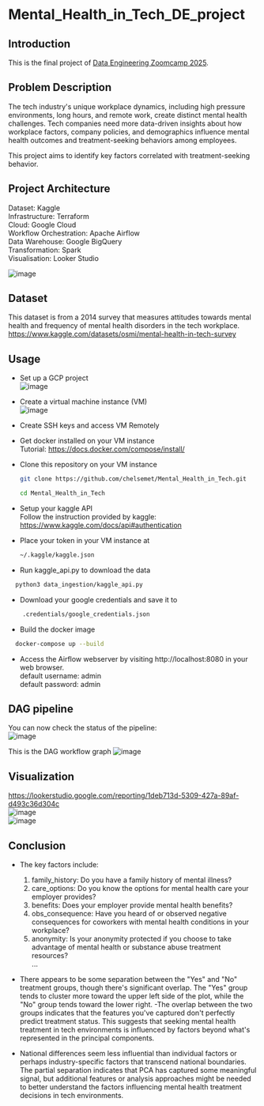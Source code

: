 # Mental_Health_in_Tech_DE_project

## Introduction
This is the final project of [Data Engineering Zoomcamp 2025](https://github.com/DataTalksClub/data-engineering-zoomcamp).
    
## Problem Description
The tech industry's unique workplace dynamics, including high pressure environments, long hours, and remote work, create distinct mental health challenges. Tech companies need more data-driven insights about how workplace factors, company policies, and demographics influence mental health outcomes and treatment-seeking behaviors among employees. 

This project aims to identify key factors correlated with treatment-seeking behavior.

## Project Architecture
Dataset: Kaggle<br>
Infrastructure: Terraform<br>
Cloud: Google Cloud<br>
Workflow Orchestration: Apache Airflow<br>
Data Warehouse: Google BigQuery<br>
Transformation: Spark<br>
Visualisation: Looker Studio<br>

![image](https://github.com/user-attachments/assets/9de38e7f-b6d0-4c0f-816d-713368226c63)

## Dataset
This dataset is from a 2014 survey that measures attitudes towards mental health and frequency of mental health disorders in the tech workplace.<br>
https://www.kaggle.com/datasets/osmi/mental-health-in-tech-survey

## Usage
- Set up a GCP project<br>
  ![image](https://github.com/user-attachments/assets/16ae08fe-ec2b-46b7-a6ff-34abf498e682)

- Create a virtual machine instance (VM)<br>
  ![image](https://github.com/user-attachments/assets/42d270e7-0caf-48af-a906-ec653e70d77e)

- Create SSH keys and access VM Remotely

- Get docker installed on your VM instance<br>
  Tutorial: https://docs.docker.com/compose/install/

- Clone this repository on your VM instance
  ```bash
  git clone https://github.com/chelsemet/Mental_Health_in_Tech.git
  ```
  ```bash
  cd Mental_Health_in_Tech
  ```
- Setup your kaggle API<br>
  Follow the instruction provided by kaggle: https://www.kaggle.com/docs/api#authentication
- Place your token in your VM instance at
  ```bash
  ~/.kaggle/kaggle.json
  ```
- Run kaggle_api.py to download the data
```bash
  python3 data_ingestion/kaggle_api.py
```
- Download your google credentials and save it to
```bash
    .credentials/google_credentials.json
```  
- Build the docker image
```bash
  docker-compose up --build
```
- Access the Airflow webserver by visiting http://localhost:8080 in your web browser.<br>
  default username: admin<br>
  default password: admin<br>

## DAG pipeline
You can now check the status of the pipeline:<br>
![image](https://github.com/user-attachments/assets/2ccdee5a-d9ee-4097-a29b-85df9aa9165a)

This is the DAG workflow graph
![image](https://github.com/user-attachments/assets/065feb83-98ff-4d0f-96cf-ece6fa1727fa)

## Visualization
https://lookerstudio.google.com/reporting/1deb713d-5309-427a-89af-d493c36d304c
<br> 
![image](https://github.com/user-attachments/assets/8237f3ad-2d57-4abd-9a5f-7be35ed6aadf)
<br> 
![image](https://github.com/user-attachments/assets/a80b8b59-5e46-474c-8705-aa10cb19439e)

## Conclusion
- The key factors include:
  1. family_history: Do you have a family history of mental illness?
  2. care_options: Do you know the options for mental health care your employer provides?
  3. benefits: Does your employer provide mental health benefits?
  4. obs_consequence: Have you heard of or observed negative consequences for coworkers with mental health conditions in your workplace?
  5. anonymity: Is your anonymity protected if you choose to take advantage of mental health or substance abuse treatment resources?<br>
  ...
  
- There appears to be some separation between the "Yes" and "No" treatment groups, though there's significant overlap. The "Yes" group tends to cluster more toward the upper left side of the plot, while the "No" group tends toward the lower right.
-The overlap between the two groups indicates that the features you've captured don't perfectly predict treatment status. This suggests that seeking mental health treatment in tech environments is influenced by factors beyond what's represented in the principal components.
- National differences seem less influential than individual factors or perhaps industry-specific factors that transcend national boundaries.
The partial separation indicates that PCA has captured some meaningful signal, but additional features or analysis approaches might be needed to better understand the factors influencing mental health treatment decisions in tech environments.
